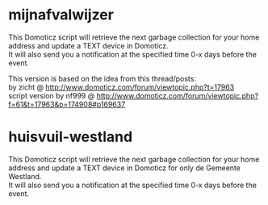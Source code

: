 # mijnafvalwijzer
This Domoticz script will retrieve the next garbage collection for your home address and update a TEXT device in Domoticz.<br>
It will also send you a notification at the specified time 0-x days before the event.

This version is based on the idea from this thread/posts:<br>
by zicht @ http://www.domoticz.com/forum/viewtopic.php?t=17963<br>
script version by nf999 @ http://www.domoticz.com/forum/viewtopic.php?f=61&t=17963&p=174908#p169637<br>

# huisvuil-westland
This Domoticz script will retrieve the next garbage collection for your home address and update a TEXT device in Domoticz for only de Gemeente Westland.<br>
It will also send you a notification at the specified time 0-x days before the event.
